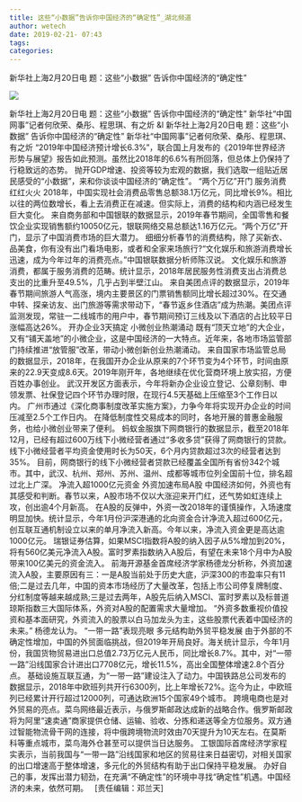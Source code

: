 ```yaml
---
title: 这些“小数据”告诉你中国经济的“确定性”_湖北频道
author: wetech
date: 2019-02-21- 07:43
tags: 
categories: 
---
```

新华社上海2月20日电 题：这些“小数据” 告诉你中国经济的“确定性”
<!-- more -->
                
<img align="center" border="0" src="http://p2.ifengimg.com/a/2016/0810/204c433878d5cf9size1_w16_h16.png" />
                
            
新华社上海2月20日电 题：这些“小数据” 告诉你中国经济的“确定性” 新华社“中国网事”记者何欣荣、桑彤、程思琪、有之炘 &l
新华社上海2月20日电 题：这些“小数据” 告诉你中国经济的“确定性”
新华社“中国网事”记者何欣荣、桑彤、程思琪、有之炘
“2019年中国经济预计增长6.3%”，联合国上月发布的《2019年世界经济形势与展望》报告如此预测。虽然比2018年的6.6%有所回落，但总体上仍保持了行稳致远的态势。
抛开GDP增速、投资等较为宏观的数据，我们选取一组贴近居民感受的“小数据”，来和你谈谈中国经济的“确定性”。
“两个万亿”开门 服务消费红红火火
2018年，中国实现社会消费品零售总额38.1万亿元，同比增长9%。相比以往的两位数增长，看上去消费正在减速。但实际上，消费的结构和内涵已经发生巨大变化。
来自商务部和中国银联的数据显示，2019年春节期间，全国零售和餐饮企业实现销售额约10050亿元，银联网络交易总额达1.16万亿元。“两个万亿”开门，显示了中国消费市场的巨大潜力。
细细分析春节的消费结构，除了买新衣、品美食，你有没有出门看场电影，或者和全家来场旅行?“文化娱乐和旅游消费增长迅速，成为今年过年的消费亮点。”中国银联数据分析师陈汉说。
文化娱乐和旅游消费，都属于服务消费的范畴。统计显示，2018年居民服务性消费支出占消费总支出的比重升至49.5%，几乎占到半壁江山。
来自美团点评的数据显示，2019年春节期间旅游人气高涨，境内主要景区的门票销售额同比增长超过30%。在交通中转、探亲访友、出门旅游等需求带动下，“春节返乡住酒店”成为热潮。美团点评监测发现，常驻一二线城市的用户中，春节期间预订三线及以下酒店的占比较平日涨幅高达26%。
开办企业3天搞定 小微创业热潮涌动
既有“顶天立地”的大企业，又有“铺天盖地”的小微企业，这是中国经济的一大特点。近年来，各地市场监管部门持续推进“放管服”改革，带动小微创新创业热潮涌动。
来自国家市场监管总局的数据显示，2018年，在我国开办企业从原来的7个环节变为4个环节，时间由原来的22.9天变成8.6天。2019年刚开年，各地继续在优化营商环境上放实招，方便百姓办事创业。
武汉开发区方面表示，今年将新办企业设立登记、公章刻制、申领发票、社保登记四个环节办理时限，在现行4.5天基础上压缩至3个工作日以内。
广州市通过《深化商事制度改革实施方案》，力争今年将实现开办企业的时间压减至2.5个工作日内。
在降低制度性交易成本的同时，各地开展的普惠金融服务，也给小微创业带来了便利。
蚂蚁金服旗下网商银行的数据显示，截至2018年12月，已经有超过600万线下小微经营者通过“多收多贷”获得了网商银行的贷款。线下小微经营者平均资金使用时长为50天，6个月内贷款超过3次的经营者达到35%。
目前，网商银行的线下小微经营者贷款已经覆盖全国所有省份342个城市。其中，武汉、杭州、郑州、苏州、温州、成都等城市位列全国前十位，排名超过北上广深。
净流入超1000亿元资金 外资加速布局A股
中国经济如何，外资也有其感受和判断。春节以来，A股市场不仅以大涨迎来开门红，还气势如虹连续上攻，创出逾4个月新高。
在A股的反弹中，外资一改2018年的谨慎操作，入场速度明显加快。统计显示，今年1月份沪深港通的北向资金合计净流入超过600亿元，创互联互通机制设立以来的单月净流入新高。今年以来，净流入资金更是高达逾1000亿元。
瑞银证券估算，如果MSCI指数将A股的纳入因子从5%增加到20%，将有560亿美元净流入A股。富时罗素指数纳入A股后，有望在未来18个月中为A股带来100亿美元的资金流入。
前海开源基金首席经济学家杨德龙分析称，外资加速流入A股，主要原因有三：一是A股当前处于历史大底，沪深300的市盈率只有11倍;二是过去几年，中国的资本市场经历了大量改革，包括上市公司停复牌制度、分红制度等越来越成熟;三是过去两年，A股先后纳入MSCI、富时罗素以及标普道琼斯指数三大国际体系，外资对A股的配置需求大量增加。
“外资多数重视价值投资和基本面研究，外资流入的股票以白马加龙头为主，这些股票代表着中国经济的未来。” 杨德龙认为。
“一带一路”表现亮眼 多元结构助外贸平稳发展
由于外部的不确定性增加，中国的外贸面临挑战，但2019年开局良好。海关统计显示，今年1月份，我国货物贸易进出口总值2.73万亿元人民币，同比增长8.7%。其中，对“一带一路”沿线国家合计进出口7708亿元，增长11.5%，高出全国整体增速2.8个百分点。
基础设施互联互通，为“一带一路”建设注入了动力。中国铁路总公司发布的数据显示，2018年中欧班列共开行6300列，比上年增长72%。迄今为止，中欧班列已经累计开行超过12000列，可通达欧洲15个国家49个城市。
跨境电商也是对外贸易的亮点。菜鸟网络最近表示，与俄罗斯邮政达成新的战略合作。俄罗斯邮政将为阿里“速卖通”商家提供仓储、运输、验收、分拣和递送等全方位服务。双方通过智能物流骨干网的连接，将中俄跨境物流时效由70天提升为10天左右。在莫斯科等重点城市，菜鸟海外仓甚至可以提供当日达服务。
工银国际首席经济学家程实表示，当前我国与“一带一路”沿线国家和地区的贸易往来日益密切，对相关国家的出口增速高于整体增速，多元化的外贸结构有助于出口保持平稳发展。
办好自己的事，发挥出潜力韧劲，在充满“不确定性”的环境中寻找“确定性”机遇。中国经济的未来，依然可期。
 
[责任编辑：邓兰天]
            
